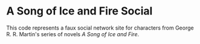 # A Song of Ice and Fire Social

This code represents a faux social network site for characters from George R. R. Martin's series of novels *A Song of Ice and Fire*.